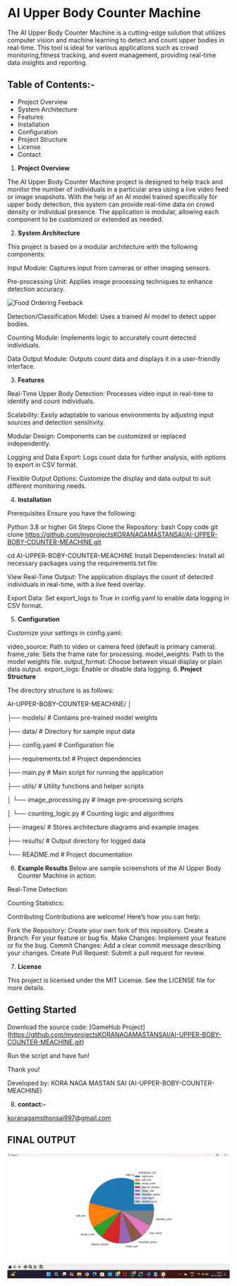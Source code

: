 

# AI Upper Body Counter Machine

The AI Upper Body Counter Machine is a cutting-edge solution that utilizes 
computer vision and machine learning to detect and count upper bodies in 
real-time. This tool is ideal for various applications such as crowd monitoring,fitness tracking, and event management, providing real-time data insights and reporting.

## Table of Contents:-
- Project Overview  
- System Architecture
- Features
- Installation
- Configuration
- Project Structure
- License
- Contact 


1. **Project Overview**

The AI Upper Body Counter Machine project is designed to help track and monitor the number of 
individuals in a particular area using a live video feed or image snapshots. With the help of 
an AI model trained specifically for upper body detection, this system can provide real-time data
on crowd density or individual presence. The application is modular, allowing each component to be 
customized or extended as needed.

2. **System Architecture**

This project is based on a modular architecture with the following components:

Input Module: Captures input from cameras or other imaging sensors.

Pre-processing Unit: Applies image processing techniques to enhance detection accuracy.

![Food Ordering Feeback](https://i.ibb.co/3WvVpVw/Screenshot-2024-11-06-222149.png)

Detection/Classification Model: Uses a trained AI model to detect upper bodies.

Counting Module: Implements logic to accurately count detected individuals.

Data Output Module: Outputs count data and displays it in a user-friendly interface.

3. **Features**

Real-Time Upper Body Detection: Processes video input in real-time to identify and count individuals.

Scalability: Easily adaptable to various environments by adjusting input sources and detection sensitivity.

Modular Design: Components can be customized or replaced independently.

Logging and Data Export: Logs count data for further analysis, with options to export in CSV format.

Flexible Output Options: Customize the display and data output to suit different monitoring needs.

4. **Installation**

Prerequisites
Ensure you have the following:

Python 3.8 or higher
Git
Steps
Clone the Repository:
bash
Copy code
git clone https://github.com/myprojectsKORANAGAMASTANSAI/AI-UPPER-BOBY-COUNTER-MEACHINE.git

cd AI-UPPER-BOBY-COUNTER-MEACHINE
Install Dependencies: Install all necessary packages using the 
requirements.txt file:

View Real-Time Output: The application displays the count of detected individuals in real-time, with a live feed overlay.

Export Data: Set export_logs to True in config.yaml to enable data logging in CSV format.

5. **Configuration**
   
Customize your settings in config.yaml:

video_source: Path to video or camera feed (default is primary camera).
frame_rate: Sets the frame rate for processing.
model_weights: Path to the model weights file.
output_format: Choose between visual display or plain data output.
export_logs: Enable or disable data logging.
6. **Project Structure**

The directory structure is as follows:

AI-UPPER-BOBY-COUNTER-MEACHINE/
│

├── models/                  # Contains pre-trained model weights

├── data/                    # Directory for sample input data

├── config.yaml              # Configuration file

├── requirements.txt         # Project dependencies

├── main.py                  # Main script for running the application

├── utils/                   # Utility functions and helper scripts

│   └── image_processing.py  # Image pre-processing scripts

│   └── counting_logic.py    # Counting logic and algorithms

├── images/                  # Stores architecture diagrams and example images

├── results/                 # Output directory for logged data

└── README.md                # Project documentation


6. **Example Results**
Below are sample screenshots of the AI Upper Body Counter Machine in action:

Real-Time Detection:

Counting Statistics:

Contributing
Contributions are welcome! Here’s how you can help:

Fork the Repository: Create your own fork of this repository.
Create a Branch: For your feature or bug fix.
Make Changes: Implement your feature or fix the bug.
Commit Changes: Add a clear commit message describing your changes.
Create Pull Request: Submit a pull request for review.

7. **License**

This project is licensed under the MIT License. See the LICENSE file for more details.

## Getting Started

Download the source code: [GameHub Project] (https://github.com/myprojectsKORANAGAMASTANSAI/AI-UPPER-BOBY-COUNTER-MEACHINE.git)

Run the script and have fun!

Thank you!

Developed by: KORA NAGA MASTAN SAI  (AI-UPPER-BOBY-COUNTER-MEACHINE)



8. **contact:-**

koranagamsthsnsai997@gmail.com

## FINAL OUTPUT  

![Food Ordering Feeback](https://github.com/myprojectsKORANAGAMASTANSAI/AI-UPPER-BOBY-COUNTER-MEACHINE/blob/main/final%20%20output.png)
